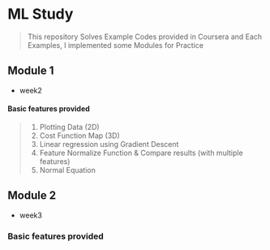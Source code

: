 # ML Study

> This repository Solves Example Codes provided in Coursera
> and Each Examples, I implemented some Modules for Practice

## Module 1
- week2

#### Basic features provided

> 1. Plotting Data (2D)
> 2. Cost Function Map (3D)
> 3. Linear regression using Gradient Descent
> 4. Feature Normalize Function & Compare results (with multiple features)
> 5. Normal Equation

## Module 2
- week3

### Basic features provided
